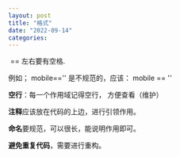 ```yaml
---
layout: post
title: "格式"
date: "2022-09-14"
categories: 
---
```

<p>&nbsp;== 左右要有空格.&nbsp;</p>
<p>例如； mobile==&#39;&#39; 是不规范的，应该： mobile == &#39;&#39;</p>
<p><strong>空行</strong>：每一个作用域记得空行， 方便查看（维护）</p>
<p><strong>注释</strong>应该放在代码的上边，进行引领作用。</p>
<p><strong>命名</strong>要规范，可以很长，能说明作用即可。</p>
<p><strong>避免重复代码</strong>，需要进行重构。</p>
